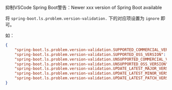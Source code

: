 抑制VSCode Spring Boot警告：Newer xxx version of Spring Boot available

将 `spring-boot.ls.problem.version-validation.` 下的对应项设置为 `ignore` 即可。

如：
```json
{
    "spring-boot.ls.problem.version-validation.SUPPORTED_COMMERCIAL_VERSION": "IGNORE",
    "spring-boot.ls.problem.version-validation.SUPPORTED_OSS_VERSION": "IGNORE",
    "spring-boot.ls.problem.version-validation.UNSUPPORTED_COMMERCIAL_VERSION": "IGNORE",
    "spring-boot.ls.problem.version-validation.UNSUPPORTED_OSS_VERSION": "IGNORE",
    "spring-boot.ls.problem.version-validation.UPDATE_LATEST_MAJOR_VERSION": "IGNORE",
    "spring-boot.ls.problem.version-validation.UPDATE_LATEST_MINOR_VERSION": "IGNORE",
    "spring-boot.ls.problem.version-validation.UPDATE_LATEST_PATCH_VERSION": "IGNORE",
}
```

